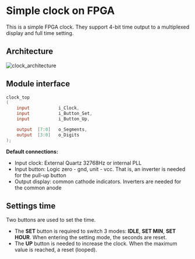 # Simple clock on FPGA
This is a simple FPGA clock. They support 4-bit time output to a multiplexed display and full time setting.
## Architecture
![clock_architecture]([[https://github.com/PathCreator/clock_of_fpga/blob/main/clock.png](https://github.com/bogdanovvictor02/clock_on_fpga/blob/main/clock.png)](https://github.com/bogdanovvictor02/clock_on_fpga/blob/main/clock.png?raw=true))
## Module interface
```verilog
clock_top
(
    input           i_Clock,
    input           i_Button_Set,
    input           i_Button_Up,

    output  [7:0]   o_Segments,
    output  [3:0]   o_Digits
);
```
__Default connections:__
* Input clock: External Quartz 32768Hz or internal PLL
* Input button: Logic zero - gnd, unit - vcc. That is, an inverter is needed for the pull-up button
* Output display: common cathode indicators. Inverters are needed for the common anode
## Settings time
Two buttons are used to set the time.
* The __SET__ button is required to switch 3 modes: __IDLE__, __SET MIN__, __SET HOUR__. When entering the setting mode, the seconds are reset.
* The __UP__ button is needed to increase the clock. When the maximum value is reached, a reset (looped).
